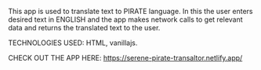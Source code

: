 This app is used to translate text to PIRATE language. 
In this the user enters desired text in ENGLISH and the app makes network calls to get relevant data and returns the translated text to the user.

TECHNOLOGIES USED: HTML, vanillajs.

CHECK OUT THE APP HERE:
https://serene-pirate-transaltor.netlify.app/
